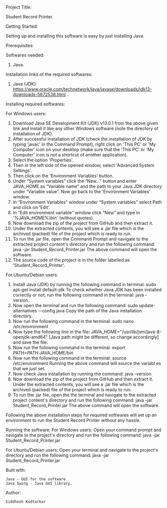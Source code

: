 Project Title: 

Student Record Printer.

Getting Started: 

Setting up and installing this software is easy by just installing Java.

Prerequisites:

Softwares needed:
1.	Java.

Installation links of the required softwares:
1.	Java (JDK): https://www.oracle.com/technetwork/java/javase/downloads/jdk13-downloads-5672538.html . 

Installing required softwares:

For Windows users:
1.	Download Java SE Development Kit (JDK) v13.0.1 from the above given link and install it like any other Windows software (note the directory of installation of JDK).
2.  After successful installation of JDK (check the installation of JDK by typing 'javac' in the Command Prompt), right click on 'This PC' or 'My Computer' icon on your desktop (make sure that the 'This PC' or 'My Computer' icon is not a shortcut of another application).
3.  Select the option 'Properties'.
4.  Then in the left side of the opened window, select 'Advanced System Settings'.
5.  Then click on the 'Environment Variables' button.
6.  Under “System variables” click the “New…” button and enter JAVA_HOME as “Variable name” and the path to your Java JDK directory under “Variable value”. Now go back to the 'Environment Variables' window.
7.  In “Environment Variables” window under “System variables” select Path and click on 'Edit'.
8.  In “Edit environment variable” window click “New” and type in  '%JAVA_HOME%\bin' (without quotes).
9.  Now download the zip of the project from GitHub and then extract it.
10. Under the extracted contents, you will see a .jar file which is the archived (packed) file of the project which is ready to run.
11. To run the .jar file, open the Command Prompt and navigate to the extracted project content's directory and run the following command: 
        java -jar Student_Record_Printer.jar
    The above command will open the software.
12. The source code of the project is in the folder labelled as 'Student_Record_Printer'.

For Ubuntu/Debian users:
1.	Install Java (JDK) by running the following command in terminal: 
        sudo apt-get install default-jdk
    To check whether Java JDK has been installed correctly or not, run the following command in the terminal: 
        java -version.
2.  Now open the terminal and run the following command: 
        sudo update-alternatives --config java 
    Copy the path of the Java installation directory.
3.  Now run the following command in the terminal: 
        sudo nano /etc/environment
4.  Now type the following line in the file: 
        JAVA_HOME="/usr/lib/jvm/java-8-openjdk-amd64" [Java path might be different, so change accordingly] and save the file.
5.  Now run the following command in the terminal: 
      export PATH=$PATH:$JAVA_HOME/bin
6.  Now run the following command in the terminal:
      source /etc/environment
    Running the above command will source the variabl es that we just set.
7.  Now check Java installation by running the command:
      java -version
8.  Now download the zip of the project from GitHub and then extract it. Under the extracted contents, you will see a .jar file which is the archived (packed) file of the project which is ready to run.
9.  To run the .jar file, open the the terminal and navigate to the extracted project content's directory and run the following command: 
        java -jar Student_Record_Printer.jar
    The above command will open the software.

Following the above installation steps for required softwares will set up an environment to run the Student Record Printer without any hassle.

Running the software:
For Windows users:
Open your command prompt and navigate to the project's directory and run the following command:
        java -jar Student_Record_Printer.jar

For Ubuntu/Debian users:
Open your terminal and navigate to the project's directory and run the following command:
        java -jar Student_Record_Printer.jar

Built with:

    Java - GUI for the software.
    Java Swing - Java GUI library.

Author:

    Siddhesh Kudtarkar
